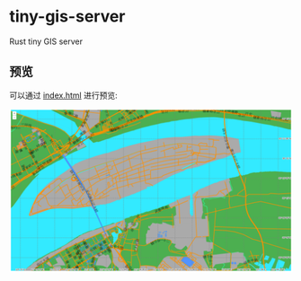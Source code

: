 # tiny-gis-server
Rust tiny GIS server

## 预览

可以通过 [index.html](./index.html) 进行预览:  

![预览](./preview.png)